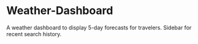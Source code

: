 # Weather-Dashboard
A weather dashboard to display 5-day forecasts for travelers. Sidebar for recent search history.
